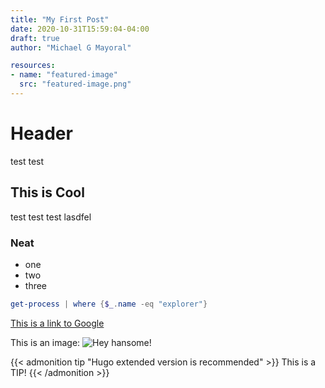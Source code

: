 ```yaml
---
title: "My First Post"
date: 2020-10-31T15:59:04-04:00
draft: true
author: "Michael G Mayoral"

resources:
- name: "featured-image"
  src: "featured-image.png"
---
```

# Header
test test

## This is Cool
test test test 
lasdfel 

### Neat
- one 
- two
- three

```powershell
get-process | where {$_.name -eq "explorer"}
```

[This is a link to Google][1]

This is an image:
![Hey hansome!](https://hugoloveit.com/images/avatar.png "Stole it")

{{< admonition tip "Hugo extended version is recommended" >}}
This is a TIP!
{{< /admonition >}}

[1]: https://www.google.com